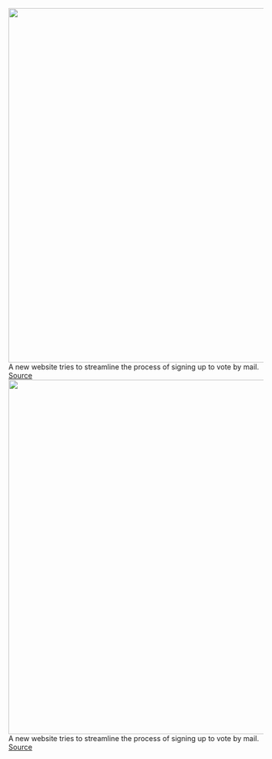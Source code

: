 <img src='https://cdn.vox-cdn.com/thumbor/e5sLaF-Im0skqg2yq1JSEdAsgKY=/0x0:2040x1360/1200x800/filters:focal(857x517:1183x843)/cdn.vox-cdn.com/uploads/chorus_image/image/67172870/acastro_200503_4006_politicalInfluencers_0001.0.jpg' width='700px' /><br/>
A new website tries to streamline the process of signing up to vote by mail.
<a href='https://www.theverge.com/2020/8/7/21355384/votebymail-website-signup-vote-by-mail-easier-2020-election'> Source <a/><img src='https://cdn.vox-cdn.com/thumbor/e5sLaF-Im0skqg2yq1JSEdAsgKY=/0x0:2040x1360/1200x800/filters:focal(857x517:1183x843)/cdn.vox-cdn.com/uploads/chorus_image/image/67172870/acastro_200503_4006_politicalInfluencers_0001.0.jpg' width='700px' /><br/>
A new website tries to streamline the process of signing up to vote by mail.
<a href='https://www.theverge.com/2020/8/7/21355384/votebymail-website-signup-vote-by-mail-easier-2020-election'> Source <a/>